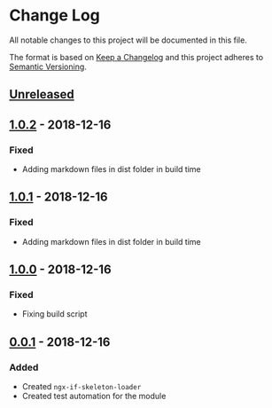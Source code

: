 # Change Log

All notable changes to this project will be documented in this file.

The format is based on [Keep a Changelog](http://keepachangelog.com/)
and this project adheres to [Semantic Versioning](http://semver.org/).

## [Unreleased][]

## [1.0.2][] - 2018-12-16

### Fixed

- Adding markdown files in dist folder in build time

## [1.0.1][] - 2018-12-16

### Fixed

- Adding markdown files in dist folder in build time

## [1.0.0][] - 2018-12-16

### Fixed

- Fixing build script

## [0.0.1][] - 2018-12-16

### Added

- Created `ngx-if-skeleton-loader`
- Created test automation for the module

[unreleased]: https://github.com/willmendesneto/ngx-if-skeleton-loader/compare/v0.0.1...HEAD
[0.0.1]: https://github.com/willmendesneto/ngx-if-skeleton-loader/tree/v0.0.1
[unreleased]: https://github.com/willmendesneto/ngx-if-skeleton-loader/compare/v1.0.0...HEAD
[1.0.0]: https://github.com/willmendesneto/ngx-if-skeleton-loader/tree/v1.0.0
[unreleased]: https://github.com/willmendesneto/ngx-if-skeleton-loader/compare/v1.0.2...HEAD
[1.0.2]: https://github.com/willmendesneto/ngx-if-skeleton-loader/compare/v1.0.1...v1.0.2
[1.0.1]: https://github.com/willmendesneto/ngx-if-skeleton-loader/tree/v1.0.1


[Unreleased]: https://github.com/willmendesneto/ngx-if-skeleton-loader/compare/v1.0.2...HEAD
[1.0.2]: https://github.com/willmendesneto/ngx-if-skeleton-loader/tree/v1.0.2